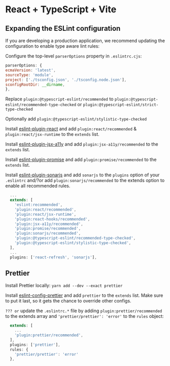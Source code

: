 # React + TypeScript + Vite

## Expanding the ESLint configuration

If you are developing a production application, we recommend updating the configuration to enable type aware lint rules:

Configure the top-level `parserOptions` property in `.eslintrc.cjs`:

```js
parserOptions: {
ecmaVersion: 'latest',
sourceType: 'module',
project: ['./tsconfig.json', './tsconfig.node.json'],
sconfigRootDir: __dirname,
},
```

Replace `plugin:@typescript-eslint/recommended` to `plugin:@typescript-eslint/recommended-type-checked` or `plugin:@typescript-eslint/strict-type-checked`

Optionally add `plugin:@typescript-eslint/stylistic-type-checked`

Install [eslint-plugin-react](https://github.com/jsx-eslint/eslint-plugin-react) and add `plugin:react/recommended` & `plugin:react/jsx-runtime` to the `extends` list.

Install [eslint-plugin-jsx-a11y](https://github.com/jsx-eslint/eslint-plugin-jsx-a11y) and add `plugin:jsx-a11y/recommended` to the `extends` list.

Install [eslint-plugin-promise](https://github.com/eslint-community/eslint-plugin-promise) and add `plugin:promise/recommended` to the `extends` list.

Install [eslint-plugin-sonarjs](https://github.com/SonarSource/eslint-plugin-sonarjs) and add `sonarjs` to the `plugins` option of your `.eslintrc` and/?or add `plugin:sonarjs/recommended` to the extends option to enable all recommended rules.

```js
  ...
  extends: [
    'eslint:recommended',
    'plugin:react/recommended',
    'plugin:react/jsx-runtime',
    'plugin:react-hooks/recommended',
    'plugin:jsx-a11y/recommended',
    'plugin:promise/recommended',
    'plugin:sonarjs/recommended',
    'plugin:@typescript-eslint/recommended-type-checked',
    'plugin:@typescript-eslint/stylistic-type-checked',
  ],
  ...
  plugins: ['react-refresh', 'sonarjs'],
```

## Prettier

Install Prettier locally: `yarn add --dev --exact prettier`

Install [eslint-config-prettier](https://github.com/prettier/eslint-config-prettier) and add `prettier` to the `extends` list. Make sure to put it last, so it gets the chance to override other configs.

`??? or` update the `.eslintrc.*` file by adding `plugin:prettier/recommended` to the extends array and `'prettier/prettier': 'error'` to the `rules` object:

```js
  extends: [
    ...
    'plugin:prettier/recommended',
  ],
  plugins: ['prettier'],
  rules: {
    'prettier/prettier': 'error'
  },
```
